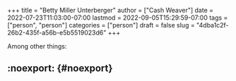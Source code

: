 +++
title = "Betty Miller Unterberger"
author = ["Cash Weaver"]
date = 2022-07-23T11:03:00-07:00
lastmod = 2022-09-05T15:29:59-07:00
tags = ["person", "person"]
categories = ["person"]
draft = false
slug = "4dba1c2f-26b2-435f-a56b-e5b5519023d6"
+++

Among other things:


## :noexport: {#noexport}
